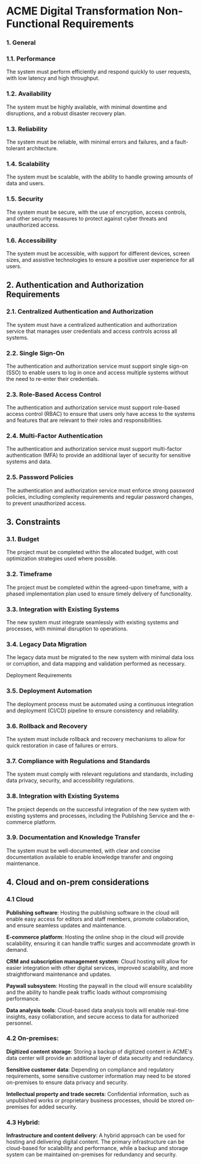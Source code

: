 # ACME Digital Transformation Non-Functional Requirements

### 1. General
### 1.1. Performance
The system must perform efficiently and respond quickly to user requests, with low latency and high throughput.

### 1.2. Availability
The system must be highly available, with minimal downtime and disruptions, and a robust disaster recovery plan.

### 1.3. Reliability
The system must be reliable, with minimal errors and failures, and a fault-tolerant architecture.

### 1.4. Scalability
The system must be scalable, with the ability to handle growing amounts of data and users.

### 1.5. Security
The system must be secure, with the use of encryption, access controls, and other security measures to protect against cyber threats and unauthorized access.

### 1.6. Accessibility
The system must be accessible, with support for different devices, screen sizes, and assistive technologies to ensure a positive user experience for all users.

## 2. Authentication and Authorization Requirements
### 2.1. Centralized Authentication and Authorization
The system must have a centralized authentication and authorization service that manages user credentials and access controls across all systems.

### 2.2. Single Sign-On
The authentication and authorization service must support single sign-on (SSO) to enable users to log in once and access multiple systems without the need to re-enter their credentials.

### 2.3. Role-Based Access Control
The authentication and authorization service must support role-based access control (RBAC) to ensure that users only have access to the systems and features that are relevant to their roles and responsibilities.

### 2.4. Multi-Factor Authentication
The authentication and authorization service must support multi-factor authentication (MFA) to provide an additional layer of security for sensitive systems and data.

### 2.5. Password Policies
The authentication and authorization service must enforce strong password policies, including complexity requirements and regular password changes, to prevent unauthorized access.

## 3. Constraints
### 3.1. Budget
The project must be completed within the allocated budget, with cost optimization strategies used where possible.

### 3.2. Timeframe
The project must be completed within the agreed-upon timeframe, with a phased implementation plan used to ensure timely delivery of functionality.

### 3.3. Integration with Existing Systems
The new system must integrate seamlessly with existing systems and processes, with minimal disruption to operations.

### 3.4. Legacy Data Migration
The legacy data must be migrated to the new system with minimal data loss or corruption, and data mapping and validation performed as necessary.

Deployment Requirements
### 3.5. Deployment Automation
The deployment process must be automated using a continuous integration and deployment (CI/CD) pipeline to ensure consistency and reliability.

### 3.6. Rollback and Recovery
The system must include rollback and recovery mechanisms to allow for quick restoration in case of failures or errors.

### 3.7. Compliance with Regulations and Standards
The system must comply with relevant regulations and standards, including data privacy, security, and accessibility regulations.

### 3.8. Integration with Existing Systems
The project depends on the successful integration of the new system with existing systems and processes, including the Publishing Service and the e-commerce platform.

### 3.9. Documentation and Knowledge Transfer
The system must be well-documented, with clear and concise documentation available to enable knowledge transfer and ongoing maintenance.

## 4. Cloud and on-prem considerations
### 4.1 Cloud
**Publishing software**: Hosting the publishing software in the cloud will enable easy access for editors and staff members, promote collaboration, and ensure seamless updates and maintenance.

**E-commerce platform**: Hosting the online shop in the cloud will provide scalability, ensuring it can handle traffic surges and accommodate growth in demand.

**CRM and subscription management system**: Cloud hosting will allow for easier integration with other digital services, improved scalability, and more straightforward maintenance and updates.

**Paywall subsystem**: Hosting the paywall in the cloud will ensure scalability and the ability to handle peak traffic loads without compromising performance.

**Data analysis tools**: Cloud-based data analysis tools will enable real-time insights, easy collaboration, and secure access to data for authorized personnel.

### 4.2 On-premises:
**Digitized content storage**: Storing a backup of digitized content in ACME's data center will provide an additional layer of data security and redundancy.

**Sensitive customer data**: Depending on compliance and regulatory requirements, some sensitive customer information may need to be stored on-premises to ensure data privacy and security.

**Intellectual property and trade secrets**: Confidential information, such as unpublished works or proprietary business processes, should be stored on-premises for added security.

### 4.3 Hybrid:

**Infrastructure and content delivery**: A hybrid approach can be used for hosting and delivering digital content. The primary infrastructure can be cloud-based for scalability and performance, while a backup and storage system can be maintained on-premises for redundancy and security.
